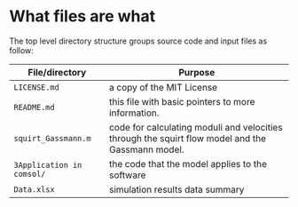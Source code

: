 # What files are what

The top level directory structure groups source code and input files as follow:

| File/directory                   | Purpose |
| --------------                   | ------- |
| ```LICENSE.md```                 | a copy of the MIT License |
| ```README.md```                  | this file with basic pointers to more information. |
| ```squirt_Gassmann.m```          | code for calculating moduli and velocities through the squirt flow model and the Gassmann model. |
| ```3Application in comsol/```   | the code that the model applies to the software |
| ```Data.xlsx```                  | simulation results data summary |
